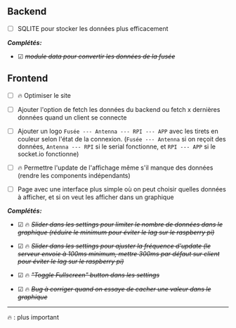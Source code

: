 ## Backend

-   &#9744; SQLITE pour stocker les données plus efficacement

_**Complétés:**_

-   &#9745; <s>_module data pour convertir les données de la fusée_</s>

## Frontend

-   &#9744; &#128293; Optimiser le site

-   &#9744; Ajouter l'option de fetch les données du backend ou fetch x dernières données quand un client se connecte

-   &#9744; Ajouter un logo `Fusée --- Antenna --- RPI --- APP` avec les tirets en couleur selon l'état de la connexion. (`Fusée --- Antenna` si on reçoit des données, `Antenna --- RPI` si le serial fonctionne, et `RPI --- APP` si le socket.io fonctionne)

-   &#9744; &#128293; Permettre l'update de l'affichage même s'il manque des données (rendre les components indépendants)

-   &#9744; Page avec une interface plus simple où on peut choisir quelles données à afficher, et si on veut les afficher dans un graphique

_**Complétés:**_

-   &#9745; &#128293; <s>_Slider dans les settings pour limiter le nombre de données dans le graphique (réduire le minimum pour éviter le lag sur le raspberry pi)_</s>

-   &#9745; &#128293; <s>_Slider dans les settings pour ajuster la fréquence d'update (le serveur envoie à 100ms minimum, mettre 300ms par défaut sur client pour éviter le lag sur le raspberry pi)_</s>

-   &#9745; &#128293; <s>_"Toggle Fullscreen" button dans les settings_</s>

-   &#9745; &#128293; <s>_Bug à corriger quand on essaye de cacher une valeur dans le graphique_</s>

---

&#128293; : plus important
